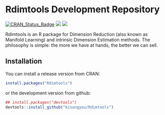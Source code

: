 <!-- README.md is generated from README.Rmd. Please edit that file -->
Rdimtools Development Repository
================================

[![CRAN\_Status\_Badge](http://www.r-pkg.org/badges/version/Rdimtools?color=green)](https://cran.r-project.org/package=Rdimtools) ![](http://cranlogs.r-pkg.org/badges/grand-total/Rdimtools?color=blue) ![](http://cranlogs.r-pkg.org/badges/Rdimtools?color=blue)

Rdimtools is an R package for Dimension Reduction (also known as Manifold Learning) and intrinsic Dimension Estimation methods. The philosophy is simple: the more we have at hands, the better we can sell.

Installation
------------

You can install a release version from CRAN:

``` r
install.packages("Rdimtools")
```

or the development version from github:

``` r
## install.packages("devtools")
devtools::install_github("kisungyou/Rdimtools")
```
